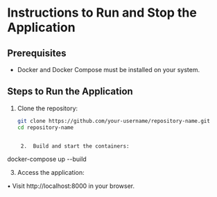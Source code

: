 # Instructions to Run and Stop the Application

## Prerequisites
- Docker and Docker Compose must be installed on your system.

## Steps to Run the Application
1. Clone the repository:
   ```bash
   git clone https://github.com/your-username/repository-name.git
   cd repository-name
   

	2.	Build and start the containers:
   
docker-compose up --build

3.	Access the application:
	
•	Visit http://localhost:8000 in your browser.
